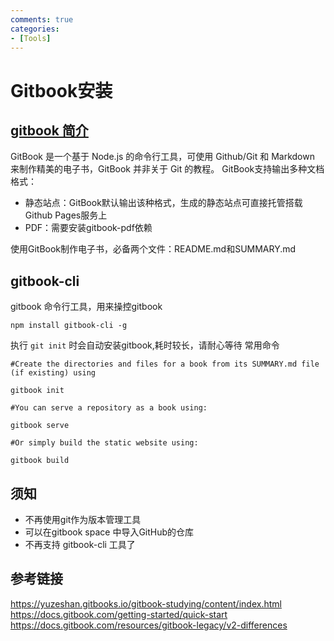 ```yaml
---
comments: true
categories:
- [Tools]
---
```

# Gitbook安装

## [gitbook 简介](https://baike.baidu.com/item/GitBook)
GitBook 是一个基于 Node.js 的命令行工具，可使用 Github/Git 和 Markdown 来制作精美的电子书，GitBook 并非关于 Git 的教程。
GitBook支持输出多种文档格式：

- 静态站点：GitBook默认输出该种格式，生成的静态站点可直接托管搭载Github Pages服务上
- PDF：需要安装gitbook-pdf依赖

使用GitBook制作电子书，必备两个文件：README.md和SUMMARY.md 
## gitbook-cli

gitbook 命令行工具，用来操控gitbook
```shell
npm install gitbook-cli -g
```
执行 `git init` 时会自动安装gitbook,耗时较长，请耐心等待
常用命令
```shell
#Create the directories and files for a book from its SUMMARY.md file (if existing) using

gitbook init

#You can serve a repository as a book using:

gitbook serve

#Or simply build the static website using:

gitbook build
```
## 须知
- 不再使用git作为版本管理工具
- 可以在gitbook space 中导入GitHub的仓库
- 不再支持 gitbook-cli 工具了

## 参考链接
https://yuzeshan.gitbooks.io/gitbook-studying/content/index.html
https://docs.gitbook.com/getting-started/quick-start
https://docs.gitbook.com/resources/gitbook-legacy/v2-differences

